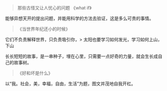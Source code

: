 > 那些古怪又让人忧心的问题 《what if》

能够异想天开的提出问题，并能用科学的方法去验证，这是多么可贵的事情。

> 《当世界年纪还小的时候》

它们不负责解释世界，只负责吸引你，> 太阳也要学习如何发光，学习如何上山，下山

长长短短的故事，是一串种子，埋在心里，只需要一点好奇的力量，就会生长成自己的故事树。

> 《好和坏是什么》

以“我。社会，美，幸福，自由，生活”为题，图文并茂地自我开杠。
